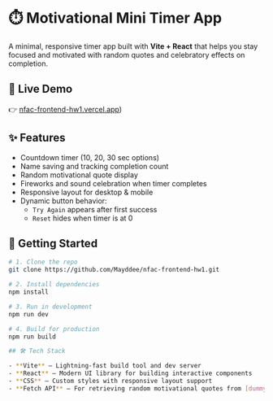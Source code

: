 # ⏱️ Motivational Mini Timer App

A minimal, responsive timer app built with **Vite + React** that helps you stay focused and motivated with random quotes and celebratory effects on completion.

## 🔗 Live Demo

👉 [nfac-frontend-hw1.vercel.app](https://nfac-frontend-hw1.vercel.app))

## ✨ Features

- Countdown timer (10, 20, 30 sec options)
- Name saving and tracking completion count
- Random motivational quote display
- Fireworks and sound celebration when timer completes
- Responsive layout for desktop & mobile
- Dynamic button behavior:
  - `Try Again` appears after first success
  - `Reset` hides when timer is at 0

## 🚀 Getting Started

```bash
# 1. Clone the repo
git clone https://github.com/Mayddee/nfac-frontend-hw1.git

# 2. Install dependencies
npm install

# 3. Run in development
npm run dev

# 4. Build for production
npm run build

## 🛠 Tech Stack

- **Vite** – Lightning-fast build tool and dev server
- **React** – Modern UI library for building interactive components
- **CSS** – Custom styles with responsive layout support
- **Fetch API** – For retrieving random motivational quotes from [dummyjson.com](https://dummyjson.com/)
